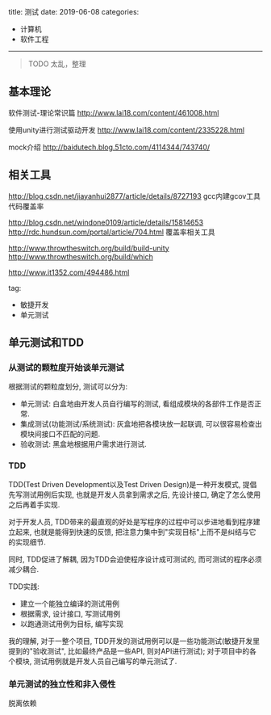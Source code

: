 title: 测试
date: 2019-06-08
categories:
- 计算机
- 软件工程



---
> TODO 太乱，整理

## 基本理论

软件测试-理论常识篇
http://www.lai18.com/content/461008.html

使用unity进行测试驱动开发
http://www.lai18.com/content/2335228.html

mock介绍
http://baidutech.blog.51cto.com/4114344/743740/


## 相关工具

http://blog.csdn.net/jiayanhui2877/article/details/8727193
gcc内建gcov工具代码覆盖率

http://blog.csdn.net/windone0109/article/details/15814653
http://rdc.hundsun.com/portal/article/704.html
覆盖率相关工具 

http://www.throwtheswitch.org/build/build-unity
http://www.throwtheswitch.org/build/which

http://www.it1352.com/494486.html

tag:

- 敏捷开发
- 单元测试

## 单元测试和TDD

### 从测试的颗粒度开始谈单元测试

根据测试的颗粒度划分, 测试可以分为:

- 单元测试: 白盒地由开发人员自行编写的测试, 看组成模块的各部件工作是否正常.
- 集成测试(功能测试/系统测试): 灰盒地把各模块放一起联调, 可以很容易检查出模块间接口不匹配的问题.
- 验收测试: 黑盒地根据用户需求进行测试.

### TDD

TDD(Test Driven Development以及Test Driven Design)是一种开发模式, 提倡先写测试用例后实现, 也就是开发人员拿到需求之后, 先设计接口, 确定了怎么使用之后再着手实现.

对于开发人员, TDD带来的最直观的好处是写程序的过程中可以步进地看到程序建立起来, 也就是能得到快速的反馈, 把注意力集中到"实现目标"上而不是纠结与它的实现细节.

同时, TDD促进了解耦, 因为TDD会迫使程序设计成可测试的, 而可测试的程序必须减少耦合.

TDD实践:

- 建立一个能独立编译的测试用例
- 根据需求, 设计接口, 写测试用例
- 以跑通测试用例为目标, 编写实现

我的理解, 对于一整个项目, TDD开发的测试用例可以是一些功能测试(敏捷开发里提到的"验收测试", 比如最终产品是一些API, 则对API进行测试); 对于项目中的各个模块, 测试用例就是开发人员自己编写的单元测试了.

### 单元测试的独立性和非入侵性

脱离依赖